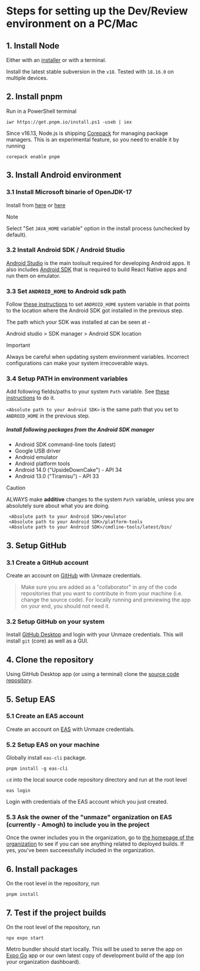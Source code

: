 # Steps for setting up the Dev/Review environment on a PC/Mac

## 1. Install Node

Either with an [installer](https://nodejs.org/en/download) or with a terminal.

Install the latest stable subversion in the `v18`. Tested with `18.16.0` on multiple devices.

## 2. Install pnpm

Run in a PowerShell terminal

```
iwr https://get.pnpm.io/install.ps1 -useb | iex
```

Since v16.13, Node.js is shipping [Corepack](https://nodejs.org/api/corepack.html) for managing package managers. This is an experimental feature, so you need to enable it by running

```
corepack enable pnpm
```

## 3. Install Android environment

### 3.1 Install Microsoft binarie of OpenJDK-17

Install from [here](https://learn.microsoft.com/en-us/java/openjdk/download#openjdk-17)
or [here](https://download.oracle.com/java/17/latest/jdk-17_windows-x64_bin.exe)

> [!NOTE]
> Select "Set `JAVA_HOME` variable" option in the install process (unchecked by default).

### 3.2 Install Android SDK / Android Studio

[Android Studio](https://developer.android.com/studio) is the main toolsuit required for developing Android apps. It also includes [Android SDK](https://developer.android.com/tools) that is required to build React Native apps and run them on emulator. 

### 3.3 Set `ANDROID_HOME` to Android sdk path

Follow [these instructions](https://www.howtogeek.com/787217/how-to-edit-environment-variables-on-windows-10-or-11/) to set `ANDROID_HOME` system variable in that points to the location where the Android SDK got installed in the previous step. 

The path which your SDK was installed at can be seen at -

Android studio > SDK manager > Android SDK location

> [!IMPORTANT]
> Always be careful when updating system environment variables. Incorrect configurations can make your system irrecoverable ways.

### 3.4 Setup PATH in environment variables

Add following fields/paths to your system `Path` variable. See [these instructions](https://techpp.com/2021/08/26/set-path-variable-in-windows-guide/#:~:text=If%20you%E2%80%99re%20on%20Windows%2010%2C%20hit%20the%20New%20button%20and%20paste%20the%20copied%20path%20on%20the%20new%20line.%20Alternatively%2C%20hit%20the%20Edit%20text%2C%20add%20a%20semi%2Dcolon%20to%20the%20end%20of%20the%20field%20for%20Variable%20value%2C%20and%20paste%20the%20program%E2%80%99s%20path.) to do it. 

`<Absolute path to your Android SDK>` is the same path that you set to `ANDROID_HOME` in the previous step. 

##### Install following packages from the Android SDK manager
- Android SDK command-line tools (latest)
- Google USB driver
- Android emulator
- Android platform tools
- Android 14.0 ("UpsideDownCake") - API 34
- Android 13.0 ("Tiramisu") - API 33

> [!CAUTION]
> ALWAYS make **additive** changes to the system `Path` variable, unless you are absolutely sure about what you are doing. 

```
 <Absolute path to your Android SDK>/emulator
 <Absolute path to your Android SDK>/platform-tools
 <Absolute path to your Android SDK>/cmdline-tools/latest/bin/

```

## 3. Setup GitHub

### 3.1 Create a GitHub account

Create an account on [GitHub](https://github.com) with Unmaze credentials.

> Make sure you are added as a "collaborator" in any of the code repositories that you want to contribute in from your machine (i.e. change the source code). For locally running and previewing the app on your end, you should not need it.

### 3.2 Setup GitHub on your system

Install [GitHub Desktop](https://desktop.github.com/) and login with your Unmaze credentials. This will install `git` (core) as well as a GUI.

## 4. Clone the repository

Using GitHub Desktop app (or using a terminal) clone the [source code repository](https://github.com/PaashiTech/reactor).

## 5. Setup EAS

### 5.1 Create an EAS account

Create an account on [EAS](https://expo.dev/eas) with Unmaze credentials.

### 5.2 Setup EAS on your machine

Globally install `eas-cli` package.

```
pnpm install -g eas-cli
```

`cd` into the local source code repository directory and run at the root level

```
eas login
```

Login with credentials of the EAS account which you just created.

### 5.3 Ask the owner of the "unmaze" organization on EAS (currently - Amogh) to include you in the project

Once the owner includes you in the organization, go to [the homepage of the organization](https://expo.dev/accounts/unmaze) to see if you can see anything related to deployed builds. If yes, you've been succeessfully included in the organization.

## 6. Install packages

On the root level in the repository, run

```
pnpm install
```

## 7. Test if the project builds

On the root level of the repository, run

```
npx expo start
```

Metro bundler should start locally. This will be used to serve the app on [Expo Go](https://expo.dev/expo-go) app or our own latest copy of development build of the app (on your organization dashboard).
